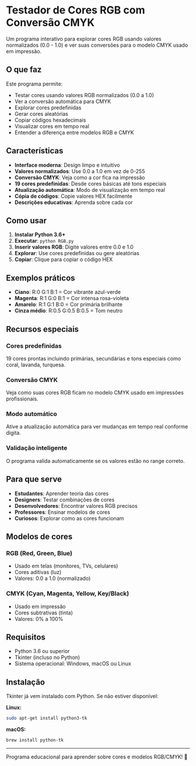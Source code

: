 # Testador de Cores RGB com Conversão CMYK

Um programa interativo para explorar cores RGB usando valores normalizados (0.0 - 1.0) e ver suas conversões para o modelo CMYK usado em impressão.

## O que faz

Este programa permite:
- Testar cores usando valores RGB normalizados (0.0 a 1.0)
- Ver a conversão automática para CMYK
- Explorar cores predefinidas
- Gerar cores aleatórias
- Copiar códigos hexadecimais
- Visualizar cores em tempo real
- Entender a diferença entre modelos RGB e CMYK

## Características

- **Interface moderna**: Design limpo e intuitivo
- **Valores normalizados**: Use 0.0 a 1.0 em vez de 0-255
- **Conversão CMYK**: Veja como a cor fica na impressão
- **19 cores predefinidas**: Desde cores básicas até tons especiais
- **Atualização automática**: Modo de visualização em tempo real
- **Cópia de códigos**: Copie valores HEX facilmente
- **Descrições educativas**: Aprenda sobre cada cor

## Como usar

1. **Instalar Python 3.6+**
2. **Executar**: `python RGB.py`
3. **Inserir valores RGB**: Digite valores entre 0.0 e 1.0
4. **Explorar**: Use cores predefinidas ou gere aleatórias
5. **Copiar**: Clique para copiar o código HEX

## Exemplos práticos

- **Ciano**: R:0 G:1 B:1 = Cor vibrante azul-verde
- **Magenta**: R:1 G:0 B:1 = Cor intensa rosa-violeta  
- **Amarelo**: R:1 G:1 B:0 = Cor primária brilhante
- **Cinza médio**: R:0.5 G:0.5 B:0.5 = Tom neutro

## Recursos especiais

### Cores predefinidas
19 cores prontas incluindo primárias, secundárias e tons especiais como coral, lavanda, turquesa.

### Conversão CMYK
Veja como suas cores RGB ficam no modelo CMYK usado em impressões profissionais.

### Modo automático
Ative a atualização automática para ver mudanças em tempo real conforme digita.

### Validação inteligente
O programa valida automaticamente se os valores estão no range correto.

## Para que serve

- **Estudantes**: Aprender teoria das cores
- **Designers**: Testar combinações de cores
- **Desenvolvedores**: Encontrar valores RGB precisos
- **Professores**: Ensinar modelos de cores
- **Curiosos**: Explorar como as cores funcionam

## Modelos de cores

### RGB (Red, Green, Blue)
- Usado em telas (monitores, TVs, celulares)
- Cores aditivas (luz)
- Valores: 0.0 a 1.0 (normalizado)

### CMYK (Cyan, Magenta, Yellow, Key/Black)
- Usado em impressão
- Cores subtrativas (tinta)
- Valores: 0% a 100%

## Requisitos

- Python 3.6 ou superior
- Tkinter (incluso no Python)
- Sistema operacional: Windows, macOS ou Linux

## Instalação

Tkinter já vem instalado com Python. Se não estiver disponível:

**Linux:**
```bash
sudo apt-get install python3-tk
```

**macOS:**
```bash
brew install python-tk
```

---

Programa educacional para aprender sobre cores e modelos RGB/CMYK! 🎨
